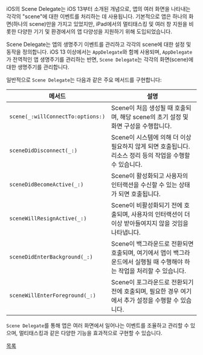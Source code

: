 iOS의 Scene Delegate는 iOS 13부터 소개된 개념으로, 앱의 여러 화면을 나타내는 각각의 "scene"에 대한 이벤트를 처리하는 데 사용됩니다. 기본적으로 앱은 하나의 화면(하나의 scene)만을 가지고 있었지만, iPad에서의 멀티태스킹 및 여러 창 지원을 비롯한 다양한 기기 및 환경에서의 앱 다양성을 지원하기 위해 도입되었습니다.

Scene Delegate는 앱의 생명주기 이벤트를 관리하고 각각의 scene에 대한 설정 및 동작을 정의합니다. iOS 13 이상에서는 `AppDelegate`와 함께 사용되며, `AppDelegate`가 전역적인 앱 생명주기를 관리하는 반면, `Scene Delegate`는 각각의 화면(scene)에 대한 생명주기를 관리합니다.

일반적으로 `Scene Delegate`는 다음과 같은 주요 메서드를 구현합니다:

| 메서드                            | 설명                                                                                                  |
| --------------------------- | ------------------------------------------------------------------------------------------------ |
| `scene(_:willConnectTo:options:)`      | Scene이 처음 생성될 때 호출되며, 해당 scene의 초기 설정 및 화면 구성을 수행합니다.                    |
| `sceneDidDisconnect(_:)`              | Scene이 시스템에 의해 더 이상 필요하지 않게 되면 호출됩니다. 리소스 정리 등의 작업을 수행할 수 있습니다. |
| `sceneDidBecomeActive(_:)`            | Scene이 활성화되고 사용자의 인터랙션을 수신할 수 있는 상태가 되면 호출됩니다.                        |
| `sceneWillResignActive(_:)`           | Scene이 비활성화되기 전에 호출되며, 사용자의 인터랙션이 더 이상 받아들여지지 않을 것임을 나타냅니다.    |
| `sceneDidEnterBackground(_:)`         | Scene이 백그라운드로 전환되면 호출되며, 여기에서 앱이 백그라운드에서 실행될 때 수행해야 하는 작업을 처리할 수 있습니다. |
| `sceneWillEnterForeground(_:)`        | Scene이 포그라운드로 전환되기 전에 호출되며, 필요한 경우 여기에서 추가 설정을 수행할 수 있습니다.  |



`Scene Delegate`를 통해 앱은 여러 화면에서 일어나는 이벤트를 조율하고 관리할 수 있으며, 멀티태스킹과 같은 다양한 기능을 효과적으로 구현할 수 있습니다.

[목록](../README_link.md#ios)

